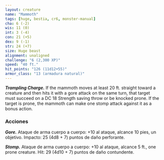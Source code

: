 ```yaml
---
layout: creature
name: "Mammoth"
tags: [huge, bestia, cr6, monster-manual]
cha: 6 (-2)
wis: 11 (0)
int: 3 (-4)
con: 21 (+5)
dex: 9 (-1)
str: 24 (+7)
size: Huge beast
alignment: unaligned
challenge: "6 (2,300 XP)"
speed: "40 ft."
hit_points: "126 (11d12+55)"
armor_class: "13 (armadura natural)"
---
```


***Trampling Charge.*** If the mammoth moves at least 20 ft. straight toward a creature and then hits it with a gore attack on the same turn, that target must succeed on a DC 18 Strength saving throw or be knocked prone. If the target is prone, the mammoth can make one stomp attack against it as a bonus action.

### Acciones

***Gore.*** Ataque de arma cuerpo a cuerpo: +10 al ataque, alcance 10 pies, un objetivo. Impacto: 25 (4d8 + 7) puntos de daño perforante.

***Stomp.*** Ataque de arma cuerpo a cuerpo: +10 al ataque, alcance 5 ft., one prone creature. Hit: 29 (4d10 + 7) puntos de daño contundente.